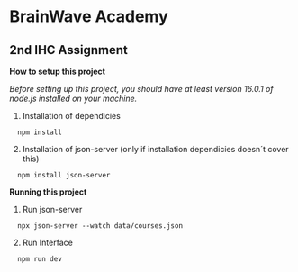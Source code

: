# BrainWave Academy
## 2nd IHC Assignment


**How to setup this project**

*Before setting up this project, you should have at least version 16.0.1 of node.js installed on your machine.*

1. Installation of dependicies

```
  npm install
```

2. Installation of json-server (only if installation dependicies doesn´t cover this)

```
  npm install json-server
``` 
 
**Running this project**

1. Run json-server
```
  npx json-server --watch data/courses.json
```

2. Run Interface

```
  npm run dev
```
